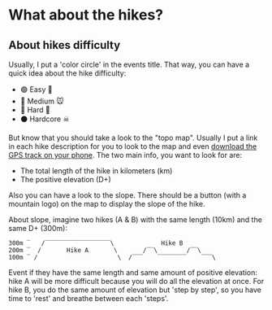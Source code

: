 # What about the hikes?

## About hikes difficulty

Usually, I put a 'color circle' in the events title. That way, you can have a quick idea about the hike difficulty:

- 🟢 Easy 🐢
- 🔵 Medium 🐭
- 🔴 Hard 🐇
- ⚫ Hardcore ☠

But know that you should take a look to the "topo map". Usually I put a link in each hike description for you to look to the map and even [download the GPS track on your phone](../TutoOsmAnd/README.md). The two main info, you want to look for are:

- The total length of the hike in kilometers (km)
- The positive elevation (D+)

Also you can have a look to the slope. There should be a button (with a mountain logo) on the map to display the slope of the hike.

About slope, imagine two hikes (A & B) with the same length (10km) and the same D+ (300m):

```
300m ‾   /‾‾‾‾‾‾‾‾‾‾‾‾‾‾‾‾‾‾\             Hike B
200m ‾  /       Hike A       \       /‾‾\        /‾‾\
100m ‾ /                      \  /‾‾‾    ‾‾‾‾‾‾‾‾    ‾‾‾\
```

Event if they have the same length and same amount of positive elevation:
hike A will be more difficult because you will do all the elevation at once.
For hike B, you do the same amount of elevation but 'step by step', so you have time to 'rest' and breathe between each 'steps'.
